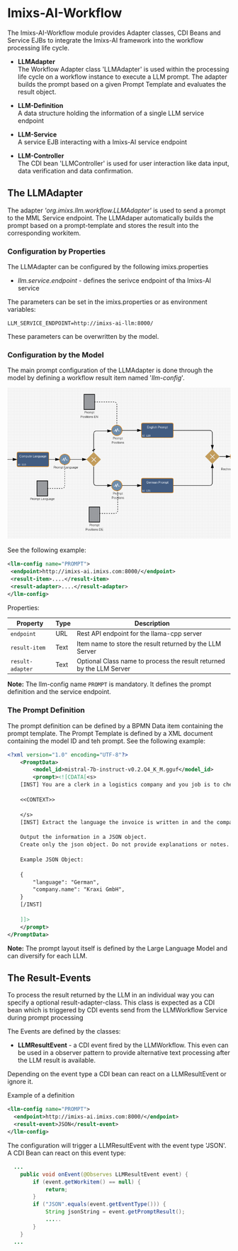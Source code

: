 # Imixs-AI-Workflow

The Imixs-AI-Workflow module provides Adapter classes, CDI Beans and Service EJBs to integrate the Imixs-AI framework into the workflow processing life cycle.

 - **LLMAdapter**<br/>The Workflow Adapter class 'LLMAdapter' is used within the processing life cycle on a workflow instance to execute a LLM prompt. The adapter builds the prompt based on a given Prompt Template and evaluates the result object.  <br/>

 - **LLM-Definition** <br/>A data structure holding the information of a single LLM service endpoint  <br/>

 - **LLM-Service** <br/>A service EJB interacting with a Imixs-AI service endpoint  <br/>

 - **LLM-Controller** <br/> The CDI bean 'LLMController' is used for user interaction like data input, data verification and data confirmation.   <br/>

## The LLMAdapter

The adapter *'org.imixs.llm.workflow.LLMAdapter'* is used to send a prompt to the MML Service endpoint. The LLMAdaper automatically builds the prompt based on a prompt-template and stores the result into the corresponding workitem.  

### Configuration by Properties

The LLMAdapter can be configured by the following imixs.properties 

 - *llm.service.endpoint* - defines the serivce endpoint of tha Imixs-AI service

The parameters can be set in the imixs.properties or as environment variables:

	LLM_SERVICE_ENDPOINT=http://imixs-ai-llm:8000/

These parameters can be overwritten by the model. 

### Configuration by the Model

The main prompt configuration of the LLMAdapter is done through the model by defining a workflow result item named '*llm-config*'.

<img src="../doc/images/imixs-llm-adapter-config.png" />

See the following example:
    
```xml
<llm-config name="PROMPT">
 <endpoint>http://imixs-ai.imixs.com:8000/</endpoint>
 <result-item>....</result-item>
 <result-adapter>....</result-adapter>
</llm-config>
```

Properties: 


| Property 	      | Type   | Description                               					     	   |
| --------------- | ------ | --------------------------------------------------------------------- |
| `endpoint`      |  URL   | Rest API endpoint for the llama-cpp server                            |
| `result-item`   | Text   | Item name to store the result returned by the LLM Server              |
| `result-adapter`| Text   | Optional Class name to process the result returned by the LLM Server  |


**Note:** The llm-config name `PROMPT` is mandatory. It defines the prompt definition and the service endpoint.


### The Prompt Definition

The prompt definition can be defined by a BPMN Data item containing the prompt template. The Prompt Template is defined by a XML document containing the model ID and teh prompt. See the following example:

```xml
<?xml version="1.0" encoding="UTF-8"?>
    <PromptData>
        <model_id>mistral-7b-instruct-v0.2.Q4_K_M.gguf</model_id>
        <prompt><![CDATA[<s>
    [INST] You are a clerk in a logistics company and you job is to check invoices documents. [/INST]		
            
    <<CONTEXT>>

    </s>
    [INST] Extract the language the invoice is written in and the company name.

    Output the information in a JSON object. 
    Create only the json object. Do not provide explanations or notes.

    Example JSON Object:

    { 
        "language": "German",
        "company.name": "Kraxi GmbH",
    }
    [/INST]

    ]]>
    </prompt>
</PromptData>  
```

**Note:** The prompt layout itself is defined by the Large Language Model and can diversify for each LLM.




## The Result-Events

To process the result returned by the LLM in an individual way you can specify a optional result-adapter-class. This class is expected as a CDI bean which is triggered by CDI events send from the LLMWorkflow Service during prompt processing

The Events are defined by the classes:

 - **LLMResultEvent** -  a CDI event fired by the LLMWorkflow. This even can be used in a observer pattern to provide alternative text processing after the LLM result is available.

 Depending on the event type a CDI bean can react on a LLMResultEvent or ignore it.

Example of a definition 

```xml
<llm-config name="PROMPT">
  <endpoint>http://imixs-ai.imixs.com:8000/</endpoint>
  <result-event>JSON</result-event>
</llm-config>
```

The configuration will trigger a LLMResultEvent with the event type 'JSON'. A CDI Bean can react on this event type:

```java
  ...
    public void onEvent(@Observes LLMResultEvent event) {
        if (event.getWorkitem() == null) {
            return;
        }
        if ("JSON".equals(event.getEventType())) {
            String jsonString = event.getPromptResult();
            .....
        }
    }
  ...
```


